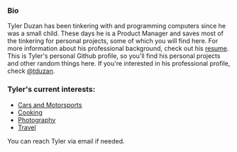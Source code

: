 ### Bio

Tyler Duzan has been tinkering with and programming computers since he was a small child.  These days he is a Product Manager and saves most of the tinkering for personal projects, some of which you will find here.  For more information about his professional background, check out his [resume](https://tristor.ro/resume/).  This is Tyler's personal Github profile, so you'll find his personal projects and other random things here.  If you're interested in his professional profile, check [@tduzan](https://github.com/tduzan/).

### Tyler's current interests:
- [Cars and Motorsports](https://tristor.ro/cars/)
- [Cooking](https://tristor.ro/cooking/)
- [Photography](https://tristor.ro/gallery/)
- [Travel](https://tristor.ro/topics/travel/)

You can reach Tyler via email if needed.


<!--
**Tristor/Tristor** is a ✨ _special_ ✨ repository because its `README.md` (this file) appears on your GitHub profile.

Here are some ideas to get you started:

- 🔭 I’m currently working on ...
- 🌱 I’m currently learning ...
- 👯 I’m looking to collaborate on ...
- 🤔 I’m looking for help with ...
- 💬 Ask me about ...
- 📫 How to reach me: ...
- 😄 Pronouns: ...
- ⚡ Fun fact: ...
-->
